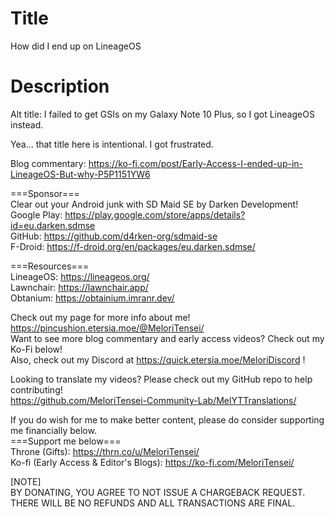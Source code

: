 # Title
How did I end up on LineageOS<br>

# Description
Alt title: I failed to get GSIs on my Galaxy Note 10 Plus, so I got LineageOS instead.<br>

Yea... that title here is intentional. I got frustrated.<br>

Blog commentary: https://ko-fi.com/post/Early-Access-I-ended-up-in-LineageOS-But-why-P5P1151YW6<br>

===Sponsor===<br>
Clear out your Android junk with SD Maid SE by Darken Development!<br>
Google Play: https://play.google.com/store/apps/details?id=eu.darken.sdmse<br>
GitHub: https://github.com/d4rken-org/sdmaid-se<br>
F-Droid: https://f-droid.org/en/packages/eu.darken.sdmse/<br>

===Resources===<br>
LineageOS: https://lineageos.org/<br>
Lawnchair: https://lawnchair.app/<br>
Obtanium: https://obtainium.imranr.dev/<br>

Check out my page for more info about me! https://pincushion.etersia.moe/@MeloriTensei/<br>
Want to see more blog commentary and early access videos? Check out my Ko-Fi below!<br>
Also, check out my Discord at https://quick.etersia.moe/MeloriDiscord !<br>

Looking to translate my videos? Please check out my GitHub repo to help contributing!<br>
https://github.com/MeloriTensei-Community-Lab/MelYTTranslations/<br>

If you do wish for me to make better content, please do consider supporting me financially below.<br>
===Support me below===<br>
Throne (Gifts): https://thrn.co/u/MeloriTensei/<br>
Ko-fi (Early Access & Editor's Blogs): https://ko-fi.com/MeloriTensei/<br>

[NOTE]<br>
BY DONATING, YOU AGREE TO NOT ISSUE A CHARGEBACK REQUEST. THERE WILL BE NO REFUNDS AND ALL TRANSACTIONS ARE FINAL.<br>